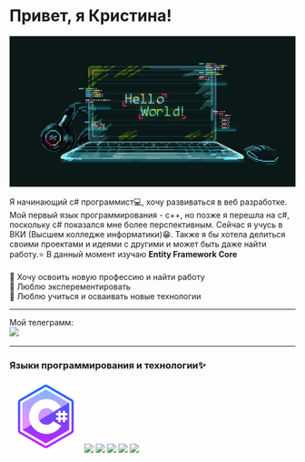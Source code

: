 # Привет, я Кристина!
![Header](https://github.com/KormichKristina/KormichKristina/blob/main/assets/ProgrammingGif.gif)

Я начинающий с# программист💻, хочу развиваться в веб разработке. Мой первый язык программирования - c++, но позже я перешла на c#, поскольку c# показался мне более перспективным. Сейчас я учусь в ВКИ (Высшем колледже информатики)😁. Также я бы хотела делиться своими проектами и идеями с другими и может быть даже найти работу.⭐ В данный момент изучаю **Entity Framework Core**<br><br>
💖 Хочу освоить новую профессию и найти работу<br>
💖 Люблю эксперементировать<br>
💖 Люблю учиться и осваивать новые технологии<br>
***


Мой телеграмм: <br>
<a href="https://t.me/KristyKor"><img src="https://pngicon.ru/file/uploads/telegram.png" width=30px/></a>

***

### Языки программирования и технологии✨

<img src="https://github.com/KormichKristina/KormichKristina/blob/main/assets/icons8-c-sharp-logo.svg"/>
<img src="https://img.shields.io/badge/Git-001421?style=for-the-badge&logo=git&logoColor=ff005e"/>
<img src="https://img.shields.io/badge/MySql-001421?style=for-the-badge&logo=mysql&logoColor=ffe600"/>
<img src="https://img.shields.io/badge/Framework-001421?style=for-the-badge&logo=dotnet&logoColor=00ff48"/>
<img src="https://img.shields.io/badge/Visual studio-001421?style=for-the-badge&logo=visualstudio&logoColor=5500ff"/>
<img src="https://img.shields.io/badge/Visual studio code-001421?style=for-the-badge&logo=visualstudiocode&logoColor=00ffee"/>

